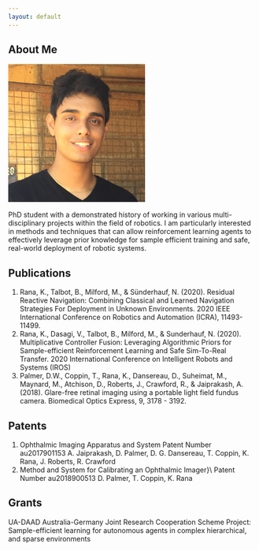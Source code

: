 ```yaml
---
layout: default
---
```


## About Me

<img class="profile-picture" src="profile.jpg">

PhD student with a demonstrated history of working in various multi-disciplinary projects within the field of robotics. I am particularly interested in methods and techniques that can allow reinforcement learning agents to effectively leverage prior knowledge for sample efficient training and safe, real-world deployment of robotic systems.


## Publications

1. Rana, K., Talbot, B., Milford, M., & Sünderhauf, N. (2020). Residual Reactive Navigation: Combining Classical and Learned Navigation Strategies For Deployment in Unknown Environments. 2020 IEEE International Conference on Robotics and Automation (ICRA), 11493-11499.
2. Rana, K., Dasagi, V., Talbot, B., Milford, M., & Sunderhauf, N. (2020). Multiplicative Controller Fusion: Leveraging Algorithmic Priors for Sample-efficient Reinforcement Learning and Safe Sim-To-Real Transfer. 2020 International Conference on Intelligent Robots and Systems (IROS)
3. Palmer, D.W., Coppin, T., Rana, K., Dansereau, D., Suheimat, M., Maynard, M., Atchison, D., Roberts, J., Crawford, R., & Jaiprakash, A. (2018). Glare-free retinal imaging using a portable light field fundus camera. Biomedical Optics Express, 9, 3178 - 3192.

## Patents

1. Ophthalmic Imaging Apparatus and System
   Patent Number au2017901153
   A. Jaiprakash, D. Palmer, D. G. Dansereau, T. Coppin, K. Rana, J. Roberts, R. Crawford
2. Method and System for Calibrating an Ophthalmic Imager}\\
   Patent Number au2018900513
   D. Palmer, T. Coppin, K. Rana
   
## Grants

UA-DAAD Australia-Germany Joint Research Cooperation Scheme
Project: Sample-efficient learning for autonomous agents in complex hierarchical, and sparse environments









